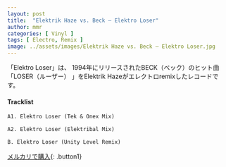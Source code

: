 ```yaml
---
layout: post
title:  "Elektrik Haze vs. Beck – Elektro Loser"
author: mmr
categories: [ Vinyl ]
tags: [ Electro, Remix ]
image: ../assets/images/Elektrik Haze vs. Beck – Elektro Loser.jpg
---
```


「Elektro Loser」は、
1994年にリリースされたBECK（ベック）のヒット曲「LOSER（ルーザー） 」をElektrik Hazeがエレクトロremixしたレコードです。

#### Tracklist
```md
A1. Elektro Loser (Tek & Onex Mix)

A2. Elektro Loser (Elektribal Mix)

B. Elektro Loser (Unity Level Remix)
```

[メルカリで購入](https://jp.mercari.com/item/m92554809496){: .button1}

